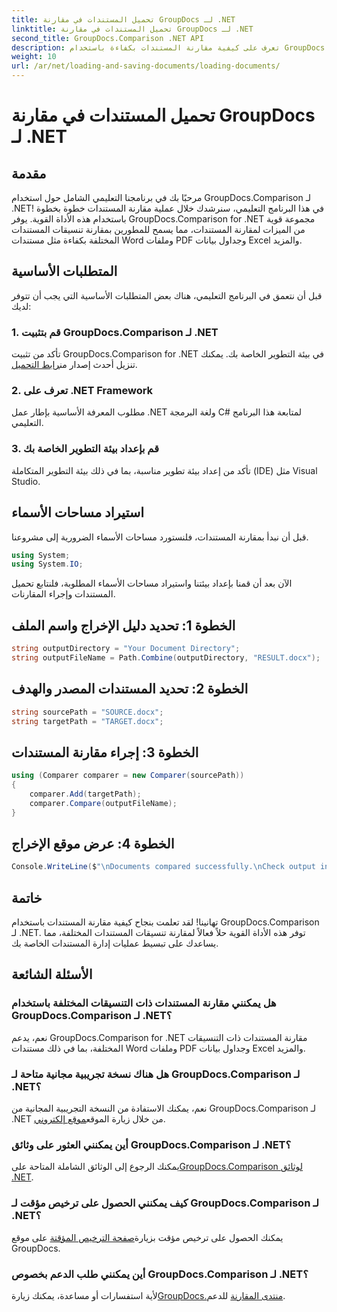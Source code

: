 ```yaml
---
title: تحميل المستندات في مقارنة GroupDocs لـ .NET
linktitle: تحميل المستندات في مقارنة GroupDocs لـ .NET
second_title: GroupDocs.Comparison .NET API
description: تعرف على كيفية مقارنة المستندات بكفاءة باستخدام GroupDocs.Comparison for .NET. تبسيط عمليات إدارة المستندات الخاصة بك.
weight: 10
url: /ar/net/loading-and-saving-documents/loading-documents/
---
```


# تحميل المستندات في مقارنة GroupDocs لـ .NET

## مقدمة
مرحبًا بك في برنامجنا التعليمي الشامل حول استخدام GroupDocs.Comparison لـ .NET! في هذا البرنامج التعليمي، سنرشدك خلال عملية مقارنة المستندات خطوة بخطوة باستخدام هذه الأداة القوية. يوفر GroupDocs.Comparison for .NET مجموعة قوية من الميزات لمقارنة المستندات، مما يسمح للمطورين بمقارنة تنسيقات المستندات المختلفة بكفاءة مثل مستندات Word وملفات PDF وجداول بيانات Excel والمزيد.
## المتطلبات الأساسية
قبل أن نتعمق في البرنامج التعليمي، هناك بعض المتطلبات الأساسية التي يجب أن تتوفر لديك:
### 1. قم بتثبيت GroupDocs.Comparison لـ .NET
 تأكد من تثبيت GroupDocs.Comparison for .NET في بيئة التطوير الخاصة بك. يمكنك تنزيل أحدث إصدار من[رابط التحميل](https://releases.groupdocs.com/comparison/net/).
### 2. تعرف على .NET Framework
مطلوب المعرفة الأساسية بإطار عمل .NET ولغة البرمجة C# لمتابعة هذا البرنامج التعليمي.
### 3. قم بإعداد بيئة التطوير الخاصة بك
تأكد من إعداد بيئة تطوير مناسبة، بما في ذلك بيئة التطوير المتكاملة (IDE) مثل Visual Studio.

## استيراد مساحات الأسماء
قبل أن نبدأ بمقارنة المستندات، فلنستورد مساحات الأسماء الضرورية إلى مشروعنا.

```csharp
using System;
using System.IO;
```

الآن بعد أن قمنا بإعداد بيئتنا واستيراد مساحات الأسماء المطلوبة، فلنتابع تحميل المستندات وإجراء المقارنات.
## الخطوة 1: تحديد دليل الإخراج واسم الملف
```csharp
string outputDirectory = "Your Document Directory";
string outputFileName = Path.Combine(outputDirectory, "RESULT.docx");
```
## الخطوة 2: تحديد المستندات المصدر والهدف
```csharp
string sourcePath = "SOURCE.docx";
string targetPath = "TARGET.docx";
```
## الخطوة 3: إجراء مقارنة المستندات
```csharp
using (Comparer comparer = new Comparer(sourcePath))
{
    comparer.Add(targetPath);
    comparer.Compare(outputFileName);
}
```
## الخطوة 4: عرض موقع الإخراج
```csharp
Console.WriteLine($"\nDocuments compared successfully.\nCheck output in {outputDirectory}.");
```

## خاتمة
تهانينا! لقد تعلمت بنجاح كيفية مقارنة المستندات باستخدام GroupDocs.Comparison لـ .NET. توفر هذه الأداة القوية حلاً فعالاً لمقارنة تنسيقات المستندات المختلفة، مما يساعدك على تبسيط عمليات إدارة المستندات الخاصة بك.
## الأسئلة الشائعة
### هل يمكنني مقارنة المستندات ذات التنسيقات المختلفة باستخدام GroupDocs.Comparison لـ .NET؟
نعم، يدعم GroupDocs.Comparison for .NET مقارنة المستندات ذات التنسيقات المختلفة، بما في ذلك مستندات Word وملفات PDF وجداول بيانات Excel والمزيد.
### هل هناك نسخة تجريبية مجانية متاحة لـ GroupDocs.Comparison لـ .NET؟
 نعم، يمكنك الاستفادة من النسخة التجريبية المجانية من GroupDocs.Comparison لـ .NET من خلال زيارة الموقع[موقع إلكتروني](https://releases.groupdocs.com/).
### أين يمكنني العثور على وثائق GroupDocs.Comparison لـ .NET؟
 يمكنك الرجوع إلى الوثائق الشاملة المتاحة على[GroupDocs.Comparison لوثائق .NET](https://tutorials.groupdocs.com/comparison/net/).
### كيف يمكنني الحصول على ترخيص مؤقت لـ GroupDocs.Comparison لـ .NET؟
 يمكنك الحصول على ترخيص مؤقت بزيارة[صفحة الترخيص المؤقتة](https://purchase.groupdocs.com/temporary-license/) على موقع GroupDocs.
### أين يمكنني طلب الدعم بخصوص GroupDocs.Comparison لـ .NET؟
 لأية استفسارات أو مساعدة، يمكنك زيارة[GroupDocs.منتدى المقارنة](https://forum.groupdocs.com/c/comparison/12) للدعم.